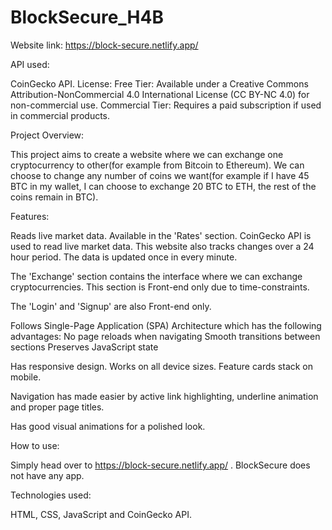 # BlockSecure_H4B
 Website link: https://block-secure.netlify.app/
 
 API used:


 CoinGecko API.
 License:
  Free Tier: Available under a Creative Commons Attribution-NonCommercial 4.0 International License (CC BY-NC 4.0) for non-commercial use.
  Commercial Tier: Requires a paid subscription if used in commercial products.

 
 
 
 
 Project Overview:


 This project aims to create a website where we can exchange one cryptocurrency to other(for example from Bitcoin to Ethereum). We can choose to change any number of coins we want(for example if I have 45 BTC in my wallet, I can choose to exchange 20 BTC to ETH, the rest of the coins remain in BTC).



 
 
 Features:


 Reads live market data. Available in the 'Rates' section. CoinGecko API is used to read live market data. This website also tracks changes over a 24 hour period. The data is updated once in every minute.

 The 'Exchange' section contains the interface where we can exchange cryptocurrencies. This section is Front-end only due to time-constraints.

 The 'Login' and 'Signup' are also Front-end only.

 Follows Single-Page Application (SPA) Architecture which has the following advantages:
 No page reloads when navigating
 Smooth transitions between sections
 Preserves JavaScript state

 Has responsive design. Works on all device sizes. Feature cards stack on mobile.

 Navigation has made easier by active link highlighting, underline animation and proper page titles.

 Has good visual animations for a polished look.





 How to use:


 Simply head over to https://block-secure.netlify.app/ . BlockSecure does not have any app. 





 Technologies used:


 HTML, CSS, JavaScript and CoinGecko API.